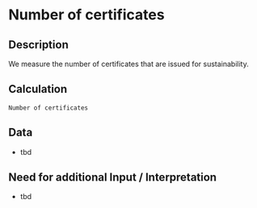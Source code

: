 # Number of certificates

## Description
We measure the number of certificates that are issued for sustainability.

## Calculation
`Number of certificates`

## Data
* tbd

## Need for additional Input / Interpretation
* tbd
